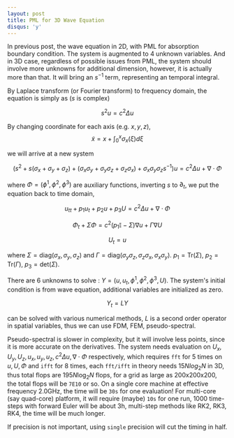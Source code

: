 ```yaml
---
layout: post
title: PML for 3D Wave Equation
disqus: 'y'
---
```


In previous post, the wave equation in 2D, with PML for absorption boundary condition. The system is augmented to 4 unknown variables. And in 3D case, regardless of possible issues from PML, the system should involve more unknowns for additional dimension, however, it is actually more than that. It will bring an $s^{-1}$ term, representing an temporal integral.

By Laplace transform (or Fourier transform) to frequency domain, the equation is simply as ($s$ is complex)

$$s^2 u  = c^2 \Delta u$$

By changing coordinate for each axis (e.g. $x, y, z$),
$$\tilde{x} = x + \displaystyle\int_0^x \sigma_x(\xi) d\xi$$

we will arrive at a new system

$$(s^2 + s(\sigma_x + \sigma_y + \sigma_z) + (\sigma_x\sigma_y + \sigma_y\sigma_z + \sigma_z \sigma_x) + \sigma_x\sigma_y\sigma_z s^{-1}) u = c^2 \Delta u + \nabla\cdot \Phi$$

where $\Phi = (\phi^1, \phi^2, \phi^3)$ are auxiliary functions, inverting $s$ to $\partial_t$, we put the equation back to time domain,

$$u_{tt} + p_1 u_t + p_2u + p_3 U = c^2 \Delta u + \nabla\cdot \Phi$$

$$\Phi_t + \Sigma \Phi = c^2 (p_1 \mathbb{I} - \Sigma)\nabla u + \Gamma \nabla U$$

$$U_t = u$$

where $\Sigma = \mathrm{diag}(\sigma_x, \sigma_y, \sigma_z)$ and $\Gamma = \mathrm{diag}(\sigma_y\sigma_z, \sigma_z\sigma_x, \sigma_x\sigma_y)$. $p_1= \mathrm{Tr}(\Sigma)$, $p_2 = \mathrm{Tr}(\Gamma)$, $p_3 = \mathrm{det}(\Sigma)$.

There are 6 unknowns to solve : $Y = (u, u_t, \phi^1, \phi^2, \phi^3, U)$. The system's initial condition is from wave equation, additional variables are initialized as zero.

$$Y_t = L Y$$

can be solved with various numerical methods, $L$ is a second order operator in spatial variables, thus we can use FDM, FEM, pseudo-spectral.


Pseudo-spectral is slower in complexity, but it will involve less points, since it is more accurate on the derivatives. The system needs evaluation on $U_x, U_y, U_z, u_x, u_y, u_z, c^2\Delta u, \nabla\cdot \Phi$ respectively, which requires ``fft`` for 5 times on $u, U, \Phi$ and ``ifft`` for 8 times, each ``fft/ifft`` in theory needs $15Nlog_2N$ in 3D, thus total flops are $195 N\log_2 N$ flops, for a grid as large as 200x200x200, the total flops will be ``7E10`` or so. On a single core machine at effective frequency 2.0GHz, the time will be ``30s`` for one evaluation! For multi-core (say quad-core) platform, it will require (maybe) ``10s`` for one run, 1000 time-steps with forward Euler will be about 3h, multi-step methods like RK2, RK3, RK4, the time will be much longer.

If precision is not important, using ``single`` precision will cut the timing in half.
